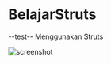 # BelajarStruts
--test--
Menggunakan Struts <br>

![screenshot](https://user-images.githubusercontent.com/37141404/51965041-df370800-249a-11e9-9360-b2b77a3fc6a4.PNG)


